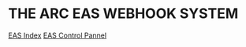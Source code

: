 # THE ARC EAS WEBHOOK SYSTEM

[EAS Index](https://theendboss-101.github.io/EAS/index.html)
[EAS Control Pannel](https://theendboss-101.github.io/EAS/index.html)